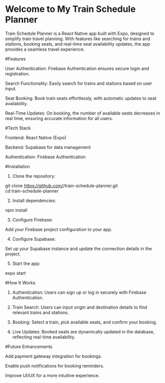 # Welcome to My Train Schedule Planner


Train Schedule Planner is a React Native app built with Expo, designed to simplify train travel planning. With features like searching for trains and stations, booking seats, and real-time seat availability updates, the app provides a seamless travel experience.

#Features

User Authentication: Firebase Authentication ensures secure login and registration.

Search Functionality: Easily search for trains and stations based on user input.

Seat Booking: Book train seats effortlessly, with automatic updates to seat availability.

Real-Time Updates: On booking, the number of available seats decreases in real time, ensuring accurate information for all users.


#Tech Stack

Frontend: React Native (Expo)

Backend: Supabase for data management

Authentication: Firebase Authentication


#Installation

1. Clone the repository:

git clone https://github.com/<YourUsername>/train-schedule-planner.git  
cd train-schedule-planner


2. Install dependencies:

npm install


3. Configure Firebase:

Add your Firebase project configuration to your app.



4. Configure Supabase:

Set up your Supabase instance and update the connection details in the project.



5. Start the app:

expo start



#How It Works

1. Authentication: Users can sign up or log in securely with Firebase Authentication.


2. Train Search: Users can input origin and destination details to find relevant trains and stations.


3. Booking: Select a train, pick available seats, and confirm your booking.


4. Live Updates: Booked seats are dynamically updated in the database, reflecting real-time availability.



#Future Enhancements

Add payment gateway integration for bookings.

Enable push notifications for booking reminders.

Improve UI/UX for a more intuitive experience.



